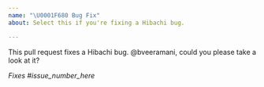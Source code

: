 ```yaml
---
name: "\U0001F680 Bug Fix"
about: Select this if you're fixing a Hibachi bug.

---
```


This pull request fixes a Hibachi bug. @bveeramani, could you please take a look at it?

*Fixes #issue_number_here*
